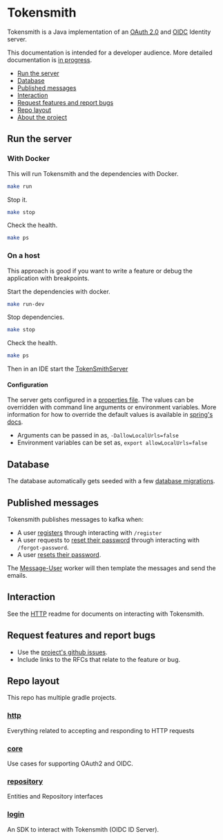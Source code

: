 # Tokensmith
Tokensmith is a Java implementation of an [OAuth 2.0](http://tools.ietf.org/html/rfc6749) and [OIDC](https://openid.net/) Identity server.

This documentation is intended for a developer audience. More detailed documentation is [in progress](https://github.com/tokensmith/website).

- [Run the server](#run-the-server)
- [Database](#Database)
- [Published messages](#published-messages)
- [Interaction](#interaction)
- [Request features and report bugs](#request-features-and-report-bugs)
- [Repo layout](#repo-layout)
- [About the project](/About.md)


## Run the server

### With Docker
This will run Tokensmith and the dependencies with Docker.
```bash
make run
```
Stop it.
```bash
make stop
```
Check the health.
```bash
make ps
```

### On a host
This approach is good if you want to write a feature or debug the application with breakpoints.

Start the dependencies with docker. 
```bash
make run-dev
```

Stop dependencies. 
```bash
make stop
```

Check the health.
```bash
make ps
```

Then in an IDE start the [TokenSmithServer](http/src/main/java/net/tokensmith/authorization/http/server/TokenSmithServer.java)

#### Configuration

The server gets configured in a [properties file](http/src/main/resources/application-default.properties). 
The values can be overridden with command line arguments or environment variables. More information for how to override 
the default values is available in [spring's docs](https://docs.spring.io/spring-boot/docs/1.3.0.M4/reference/html/boot-features-external-config.html). 

 - Arguments can be passed in as, `-DallowLocalUrls=false`
 - Environment variables can be set as, `export allowLocalUrls=false`

## Database

The database automatically gets seeded with a few [database migrations](https://github.com/tokensmith/tokensmith/tree/development/core/src/main/resources/db/migration). 

## Published messages
Tokensmith publishes messages to kafka when:
 - A user [registers](core/src/main/java/net/tokensmith/authorization/register/Register.java#L97) through interacting with `/register` 
 - A user requests to [reset their password](core/src/main/java/net/tokensmith/authorization/nonce/reset/ForgotPassword.java#L68) through interacting with `/forgot-password`.
 - A user [resets their password](core/src/main/java/net/tokensmith/authorization/nonce/reset/ForgotPassword.java#L107).

The [Message-User](https://github.com/tokensmith/message-user) worker will then template the messages and send the emails.

## Interaction

See the [HTTP](http/README.md) readme for documents on interacting with Tokensmith.

## Request features and report bugs
 - Use the [project's github issues](https://github.com/tokensmith/tokensmith/issues).
 - Include links to the RFCs that relate to the feature or bug.

## Repo layout
This repo has multiple gradle projects.

### [http](http)
Everything related to accepting and responding to HTTP requests
### [core](core)
Use cases for supporting OAuth2 and OIDC.
### [repository](repository)
Entities and Repository interfaces
### [login](login)
An SDK to interact with Tokensmith (OIDC ID Server).